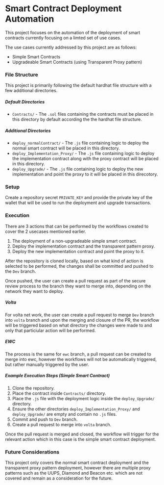 # Smart Contract Deployment Automation

This project focuses on the automation of the deployment of smart contracts currently focusing on a limted set of use cases.

The use cases currently addressed by this project are as follows:

 - Simple Smart Contracts
 - Upgradeable Smart Contracts (using Transparent Proxy pattern)

### File Structure 
This project is primarily following the default hardhat file structure with a few additional directories.

##### Default Directories
+ `Contracts/` - The `.sol` files containing the contracts must be placed in this directory by default according the the hardhat file structure. 

##### Additional Directories

+ `deploy_normalContract/` - The `.js` file containing logic to deploy the normal smart contract will be placed in this directory.
+ `deploy_Implementation_Proxy/` - The `.js` file containing logic to deploy the implementation contract along with the proxy contract will be placed in this directory.
+ `deploy_Upgrade/` - The `.js` file containing logic to deploy the new implementation and point the proxy to it will be placed in this direcotory.

### Setup
Create a repository secret `PRIVATE_KEY` and provide the private key of the wallet that will be used to run the deployment and upgrade transactions.

### Execution 
There are 3 actions that can be performed by the workflows created to cover the 2 usecases mentioned earlier.

1. The deployment of a non-upgradeable simple smart contract.
2. Deploy the implementation contract and the transparent pattern proxy.
3. Deploy the new implementation contract and point the proxy to it.

After the repository is cloned locally, based on what kind of action is selected to be performed, the changes shall be committed and pushed to the `Dev` branch. 

Once pushed, the user can create a pull request as part of the secure review process to the branch they want to merge into, depending on the network they want to deploy. 

##### Volta
For volta net work, the user can create a pull request to merge `Dev` branch into `volta` branch and upon the merging and closure of the PR, the workflow will be triggered based on what directory the changes were made to and only that particiular action will be performed. 

##### EWC
The process is the same for `ewc` branch, a pull request can be created to merge into ewc, however the workflows will not be automatically triggered, but rather manually triggered by the user.

##### Example Execution Steps (Simple Smart Contract)
1. Clone the repository.
2. Place the contract inside `Contracts/` directory.
3. Place the `.js` file with the deployment logic inside the `deploy_Upgrade/` directory.
4. Ensure the other directories `deploy_Implementation_Proxy/` and `deploy_Upgrade/` are empty and contain no `.js`  files. 
5. Commit and push to `Dev` branch.
6. Create a pull request to merge into `volta` branch.

Once the pull request is merged and closed, the workflow will trigger for the relevant action which in this case is the simple smart contract deployment.

### Future Considerations
This project only covers the normal smart contract deployment and the transparent proxy pattern deployment, however there are multiple proxy patterns such as the UUPS, Diamond and Beacon etc. which are not covered and remain as a consideration for the future.
